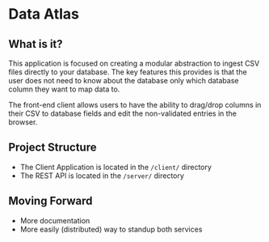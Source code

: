 # Data Atlas

## What is it?

This application is focused on creating a modular abstraction to ingest CSV files directly to your database. The key features this provides is that the user does not need to know about the database only which database column they want to map data to.

The front-end client allows users to have the ability to drag/drop columns in their CSV to database fields and edit the non-validated entries in the browser.

## Project Structure

* The Client Application is located in the `/client/` directory
* The REST API is located in the `/server/` directory

## Moving Forward

* More documentation
* More easily (distributed) way to standup both services
